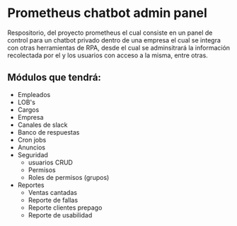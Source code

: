 # Prometheus chatbot admin panel

Respositorio, del proyecto prometheus el cual consiste en un panel de control para un chatbot privado dentro de una empresa el cual se integra con otras herramientas de RPA, desde el cual se adminsitrará la información recolectada por el y los usuarios con acceso a la misma, entre otras. 

## Módulos que tendrá:

- Empleados
- LOB's
- Cargos
- Empresa
- Canales de slack
- Banco de respuestas
- Cron jobs
- Anuncios  
- Seguridad
  - usuarios CRUD
  - Permisos
  - Roles de permisos (grupos)
- Reportes
  - Ventas cantadas
  - Reporte de fallas
  - Reporte clientes prepago
  - Reporte de usabilidad


